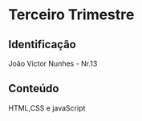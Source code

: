 # Terceiro Trimestre

## Identificação
João Victor Nunhes - Nr.13

## Conteúdo 
HTML,CSS e javaScript
